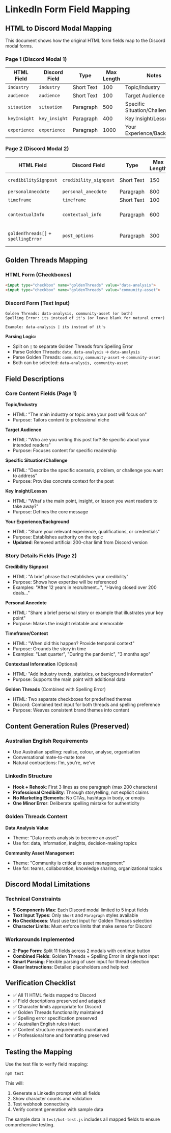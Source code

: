 # LinkedIn Form Field Mapping

## HTML to Discord Modal Mapping

This document shows how the original HTML form fields map to the Discord modal forms.

### Page 1 (Discord Modal 1)

| HTML Field | Discord Field | Type | Max Length | Notes |
|------------|---------------|------|------------|--------|
| `industry` | `industry` | Short Text | 100 | Topic/Industry |
| `audience` | `audience` | Short Text | 100 | Target Audience |
| `situation` | `situation` | Paragraph | 500 | Specific Situation/Challenge |
| `keyInsight` | `key_insight` | Paragraph | 400 | Key Insight/Lesson |
| `experience` | `experience` | Paragraph | 1000 | Your Experience/Background |

### Page 2 (Discord Modal 2)

| HTML Field | Discord Field | Type | Max Length | Notes |
|------------|---------------|------|------------|--------|
| `credibilitySignpost` | `credibility_signpost` | Short Text | 150 | Credibility Signpost |
| `personalAnecdote` | `personal_anecdote` | Paragraph | 800 | Personal Anecdote |
| `timeframe` | `timeframe` | Short Text | 100 | Timeframe/Context |
| `contextualInfo` | `contextual_info` | Paragraph | 600 | Contextual Information (Optional) |
| `goldenThreads[]` + `spellingError` | `post_options` | Paragraph | 300 | Combined Golden Threads & Spelling Error |

## Golden Threads Mapping

### HTML Form (Checkboxes)
```html
<input type="checkbox" name="goldenThreads" value="data-analysis">
<input type="checkbox" name="goldenThreads" value="community-asset">
```

### Discord Form (Text Input)
```
Golden Threads: data-analysis, community-asset (or both)
Spelling Error: its instead of it's (or leave blank for natural error)

Example: data-analysis | its instead of it's
```

**Parsing Logic:**
- Split on `|` to separate Golden Threads from Spelling Error
- Parse Golden Threads: `data`, `data-analysis` → `data-analysis`
- Parse Golden Threads: `community`, `community-asset` → `community-asset`
- Both can be selected: `data-analysis, community-asset`

## Field Descriptions

### Core Content Fields (Page 1)

**Topic/Industry**
- HTML: "The main industry or topic area your post will focus on"
- Purpose: Tailors content to professional niche

**Target Audience**  
- HTML: "Who are you writing this post for? Be specific about your intended readers"
- Purpose: Focuses content for specific readership

**Specific Situation/Challenge**
- HTML: "Describe the specific scenario, problem, or challenge you want to address"
- Purpose: Provides concrete context for the post

**Key Insight/Lesson**
- HTML: "What's the main point, insight, or lesson you want readers to take away?"
- Purpose: Defines the core message

**Your Experience/Background**
- HTML: "Share your relevant experience, qualifications, or credentials"
- Purpose: Establishes authority on the topic
- **Updated**: Removed artificial 200-char limit from Discord version

### Story Details Fields (Page 2)

**Credibility Signpost**
- HTML: "A brief phrase that establishes your credibility"
- Purpose: Shows how expertise will be referenced
- Examples: "After 12 years in recruitment...", "Having closed over 200 deals..."

**Personal Anecdote**
- HTML: "Share a brief personal story or example that illustrates your key point"
- Purpose: Makes the insight relatable and memorable

**Timeframe/Context**
- HTML: "When did this happen? Provide temporal context"
- Purpose: Grounds the story in time
- Examples: "Last quarter", "During the pandemic", "3 months ago"

**Contextual Information** (Optional)
- HTML: "Add industry trends, statistics, or background information"  
- Purpose: Supports the main point with additional data

**Golden Threads** (Combined with Spelling Error)
- HTML: Two separate checkboxes for predefined themes
- Discord: Combined text input for both threads and spelling preference
- Purpose: Weaves consistent brand themes into content

## Content Generation Rules (Preserved)

### Australian English Requirements
- Use Australian spelling: realise, colour, analyse, organisation
- Conversational mate-to-mate tone
- Natural contractions: I'm, you're, we've

### LinkedIn Structure
- **Hook + Rehook**: First 3 lines as one paragraph (max 200 characters)
- **Professional Credibility**: Through storytelling, not explicit claims
- **No Marketing Elements**: No CTAs, hashtags in body, or emojis
- **One Minor Error**: Deliberate spelling mistake for authenticity

### Golden Threads Content

**Data Analysis Value**
- Theme: "Data needs analysis to become an asset"
- Use for: data, information, insights, decision-making topics

**Community Asset Management**
- Theme: "Community is critical to asset management"  
- Use for: teams, collaboration, knowledge sharing, organizational topics

## Discord Modal Limitations

### Technical Constraints
- **5 Components Max**: Each Discord modal limited to 5 input fields
- **Text Input Types**: Only `Short` and `Paragraph` styles available
- **No Checkboxes**: Must use text input for Golden Threads selection
- **Character Limits**: Must enforce limits that make sense for Discord

### Workarounds Implemented
- **2-Page Form**: Split 11 fields across 2 modals with continue button
- **Combined Fields**: Golden Threads + Spelling Error in single text input
- **Smart Parsing**: Flexible parsing of user input for thread selection
- **Clear Instructions**: Detailed placeholders and help text

## Verification Checklist

- ✅ All 11 HTML fields mapped to Discord
- ✅ Field descriptions preserved and adapted
- ✅ Character limits appropriate for Discord
- ✅ Golden Threads functionality maintained
- ✅ Spelling error specification preserved
- ✅ Australian English rules intact
- ✅ Content structure requirements maintained
- ✅ Professional tone and formatting preserved

## Testing the Mapping

Use the test file to verify field mapping:
```bash
npm test
```

This will:
1. Generate a LinkedIn prompt with all fields
2. Show character counts and validation
3. Test webhook connectivity
4. Verify content generation with sample data

The sample data in `test/bot-test.js` includes all mapped fields to ensure comprehensive testing.